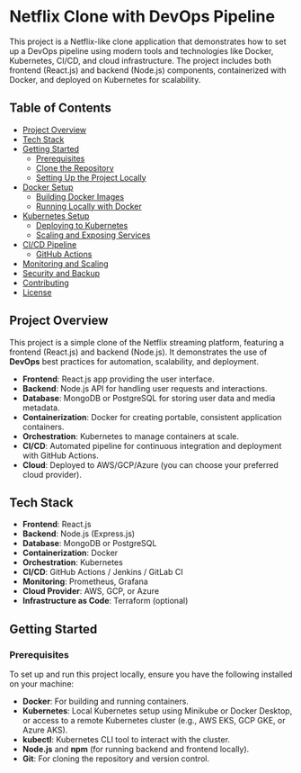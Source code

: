 # Netflix Clone with DevOps Pipeline

This project is a Netflix-like clone application that demonstrates how to set up a DevOps pipeline using modern tools and technologies like Docker, Kubernetes, CI/CD, and cloud infrastructure. The project includes both frontend (React.js) and backend (Node.js) components, containerized with Docker, and deployed on Kubernetes for scalability.

## Table of Contents
- [Project Overview](#project-overview)
- [Tech Stack](#tech-stack)
- [Getting Started](#getting-started)
  - [Prerequisites](#prerequisites)
  - [Clone the Repository](#clone-the-repository)
  - [Setting Up the Project Locally](#setting-up-the-project-locally)
- [Docker Setup](#docker-setup)
  - [Building Docker Images](#building-docker-images)
  - [Running Locally with Docker](#running-locally-with-docker)
- [Kubernetes Setup](#kubernetes-setup)
  - [Deploying to Kubernetes](#deploying-to-kubernetes)
  - [Scaling and Exposing Services](#scaling-and-exposing-services)
- [CI/CD Pipeline](#cicd-pipeline)
  - [GitHub Actions](#github-actions)
- [Monitoring and Scaling](#monitoring-and-scaling)
- [Security and Backup](#security-and-backup)
- [Contributing](#contributing)
- [License](#license)

## Project Overview

This project is a simple clone of the Netflix streaming platform, featuring a frontend (React.js) and backend (Node.js). It demonstrates the use of **DevOps** best practices for automation, scalability, and deployment. 

- **Frontend**: React.js app providing the user interface.
- **Backend**: Node.js API for handling user requests and interactions.
- **Database**: MongoDB or PostgreSQL for storing user data and media metadata.
- **Containerization**: Docker for creating portable, consistent application containers.
- **Orchestration**: Kubernetes to manage containers at scale.
- **CI/CD**: Automated pipeline for continuous integration and deployment with GitHub Actions.
- **Cloud**: Deployed to AWS/GCP/Azure (you can choose your preferred cloud provider).
  
## Tech Stack

- **Frontend**: React.js
- **Backend**: Node.js (Express.js)
- **Database**: MongoDB or PostgreSQL
- **Containerization**: Docker
- **Orchestration**: Kubernetes
- **CI/CD**: GitHub Actions / Jenkins / GitLab CI
- **Monitoring**: Prometheus, Grafana
- **Cloud Provider**: AWS, GCP, or Azure
- **Infrastructure as Code**: Terraform (optional)

## Getting Started

### Prerequisites

To set up and run this project locally, ensure you have the following installed on your machine:
- **Docker**: For building and running containers.
- **Kubernetes**: Local Kubernetes setup using Minikube or Docker Desktop, or access to a remote Kubernetes cluster (e.g., AWS EKS, GCP GKE, or Azure AKS).
- **kubectl**: Kubernetes CLI tool to interact with the cluster.
- **Node.js** and **npm** (for running backend and frontend locally).
- **Git**: For cloning the repository and version control.




